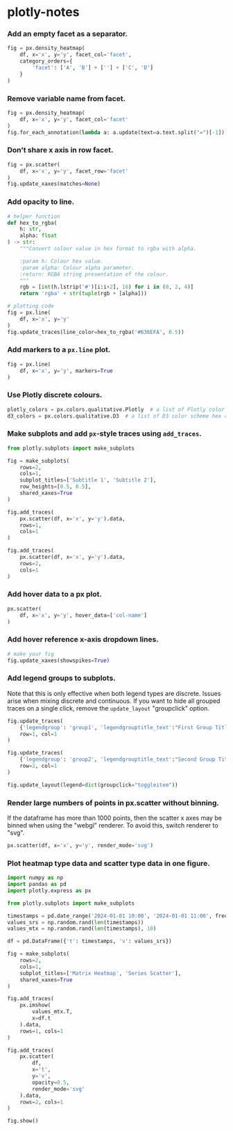 # plotly-notes

### Add an empty facet as a separator.
```python
fig = px.density_heatmap(
    df, x='x', y='y', facet_col='facet',
    category_orders={
        'facet': ['A', 'B'] + [''] + ['C', 'D']
    }
)
```

### Remove variable name from facet.
```python
fig = px.density_heatmap(
    df, x='x', y='y', facet_col='facet'
)
fig.for_each_annotation(lambda a: a.update(text=a.text.split("=")[-1]))
```

### Don't share x axis in row facet.
```python
fig = px.scatter(
    df, x='x', y='y', facet_row='facet'
)
fig.update_xaxes(matches=None)
```

### Add opacity to line.
```python
# helper function
def hex_to_rgba(
    h: str,
    alpha: float
) -> str:
    """Convert colour value in hex format to rgba with alpha.

    :param h: Colour hex value.
    :param alpha: Colour alpha parameter.
    :return: RGBA string presentation of the colour.
    """
    rgb = [int(h.lstrip('#')[i:i+2], 16) for i in (0, 2, 4)]
    return 'rgba' + str(tuple(rgb + [alpha]))

# plotting code
fig = px.line(
    df, x='x', y='y'
)
fig.update_traces(line_color=hex_to_rgba('#636EFA', 0.5))
```

### Add markers to a `px.line` plot.
```python
fig = px.line(
    df, x='x', y='y', markers=True
)
```

### Use Plotly discrete colours.
```python
plotly_colors = px.colors.qualitative.Plotly  # a list of Plotly color scheme hex codes
d3_colors = px.colors.qualitative.D3  # a list of D3 color scheme hex codes
```

### Make subplots and add `px`-style traces using `add_traces`.
```python
from plotly.subplots import make_subplots

fig = make_subplots(
    rows=2,
    cols=1,
    subplot_titles=['Subtitle 1', 'Subtitle 2'],
    row_heights=[0.5, 0.5],
    shared_xaxes=True
)

fig.add_traces(
    px.scatter(df, x='x', y='y').data,
    rows=1, 
    cols=1
)

fig.add_traces(
    px.scatter(df, x='x', y='y').data,
    rows=2, 
    cols=1
)
```

### Add hover data to a px plot.
```python
px.scatter(
    df, x='x', y='y', hover_data=['col-name']
)
```

### Add hover reference x-axis dropdown lines.
```python
# make your fig
fig.update_xaxes(showspikes=True)
```


### Add legend groups to subplots.
Note that this is only effective when both legend types are discrete. Issues arise when mixing 
discrete and continuous.
If you want to hide all grouped traces on a single click, remove the `update_layout` "groupclick" option. 

```python
fig.update_traces(
    {'legendgroup': 'group1', 'legendgrouptitle_text':"First Group Title"}, 
    row=1, col=1
)

fig.update_traces(
    {'legendgroup': 'group2', 'legendgrouptitle_text':"Second Group Title"}, 
    row=2, col=1
)

fig.update_layout(legend=dict(groupclick="toggleitem"))
```


### Render large numbers of points in px.scatter without binning.
If the dataframe has more than 1000 points, then the scatter x axes may be binned when using
the "webgl" renderer. To avoid this, switch renderer to "svg".

```python
px.scatter(df, x='x', y='y', render_mode='svg')
```

### Plot heatmap type data and scatter type data in one figure.

```python
import numpy as np
import pandas as pd
import plotly.express as px

from plotly.subplots import make_subplots

timestamps = pd.date_range('2024-01-01 10:00', '2024-01-01 11:00', freq='s')
values_srs = np.random.rand(len(timestamps))
values_mtx = np.random.rand(len(timestamps), 10)

df = pd.DataFrame({'t': timestamps, 'v': values_srs})

fig = make_subplots(
    rows=2,
    cols=1,
    subplot_titles=['Matrix Heatmap', 'Series Scatter'],
    shared_xaxes=True
)

fig.add_traces(
    px.imshow(
        values_mtx.T,
        x=df.t
    ).data,
    rows=1, cols=1
)

fig.add_traces(
    px.scatter(
        df,
        x='t',
        y='v',
        opacity=0.5,
        render_mode='svg'
    ).data,
    rows=2, cols=1
)

fig.show()
```



